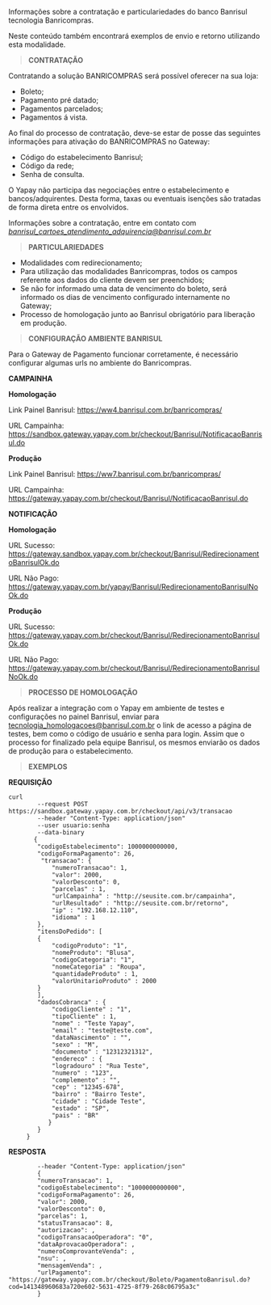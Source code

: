 Informações sobre a contratação e particulariedades do banco Banrisul tecnologia Banricompras.

Neste conteúdo também encontrará exemplos de envio e retorno utilizando esta modalidade.

> **CONTRATAÇÃO**

Contratando a solução BANRICOMPRAS será possível oferecer na sua loja:

* Boleto;
* Pagamento pré datado;
* Pagamentos parcelados;
* Pagamentos á vista.


Ao final do processo de contratação, deve-se estar de posse das seguintes informações para ativação do BANRICOMPRAS no Gateway:

* Código do estabelecimento Banrisul;
* Código da rede;
* Senha de consulta.

O Yapay não participa das negociações entre o estabelecimento e bancos/adquirentes. Desta forma, taxas ou eventuais isenções são tratadas de forma direta entre os envolvidos.

Informações sobre a contratação, entre em contato com *banrisul_cartoes_atendimento_adquirencia@banrisul.com.br*

> **PARTICULARIEDADES**

* Modalidades com redirecionamento;
* Para utilização das modalidades Banricompras, todos os campos referente aos dados do cliente devem ser preenchidos;
* Se não for informado uma data de vencimento do boleto, será informado os dias de vencimento configurado internamente no Gateway;
* Processo de homologação junto ao Banrisul obrigatório para liberação em produção.

> **CONFIGURAÇÃO AMBIENTE BANRISUL**

Para o Gateway de Pagamento funcionar corretamente, é necessário configurar algumas urls no ambiente do Banricompras.

**CAMPAINHA**

**Homologação**

Link Painel Banrisul: https://ww4.banrisul.com.br/banricompras/

URL Campainha: https://sandbox.gateway.yapay.com.br/checkout/Banrisul/NotificacaoBanrisul.do

**Produção**

Link Painel Banrisul: https://ww7.banrisul.com.br/banricompras/

URL Campainha: https://gateway.yapay.com.br/checkout/Banrisul/NotificacaoBanrisul.do

**NOTIFICAÇÃO**

**Homologação**

URL Sucesso: https://gateway.sandbox.yapay.com.br/checkout/Banrisul/RedirecionamentoBanrisulOk.do

URL Não Pago: https://gateway.yapay.com.br/yapay/Banrisul/RedirecionamentoBanrisulNoOk.do

**Produção**

URL Sucesso: https://gateway.yapay.com.br/checkout/Banrisul/RedirecionamentoBanrisulOk.do

URL Não Pago: https://gateway.yapay.com.br/checkout/Banrisul/RedirecionamentoBanrisulNoOk.do

> **PROCESSO DE HOMOLOGAÇÃO**

Após realizar a integração com o Yapay em ambiente de testes e configurações no painel Banrisul, enviar para tecnologia_homologacoes@banrisul.com.br o link de acesso a página de testes, bem como o código de usuário e senha para login. Assim que o processo for finalizado pela equipe Banrisul, os mesmos enviarão os dados de produção para o estabelecimento.

> **EXEMPLOS**

**REQUISIÇÃO**

```curl
curl
        --request POST https://sandbox.gateway.yapay.com.br/checkout/api/v3/transacao
        --header "Content-Type: application/json"
        --user usuario:senha
        --data-binary
       {
        "codigoEstabelecimento": 1000000000000,
        "codigoFormaPagamento": 26,
         "transacao": {
            "numeroTransacao": 1,
            "valor": 2000,
            "valorDesconto": 0,
            "parcelas" : 1,
            "urlCampainha" : "http://seusite.com.br/campainha",
            "urlResultado" : "http://seusite.com.br/retorno",
            "ip" : "192.168.12.110",
            "idioma" : 1
        },
        "itensDoPedido": [
        {
            "codigoProduto": "1",
            "nomeProduto": "Blusa",
            "codigoCategoria": "1",
            "nomeCategoria" : "Roupa",
            "quantidadeProduto" : 1,
            "valorUnitarioProduto" : 2000
        }
        ],
        "dadosCobranca" : {
            "codigoCliente" : "1",
            "tipoCliente" : 1,
            "nome" : "Teste Yapay",
            "email" : "teste@teste.com",
            "dataNascimento" : "",
            "sexo" : "M",
            "documento" : "12312321312",
            "endereco" : {
            "logradouro" : "Rua Teste",
            "numero" : "123",
            "complemento" : "",
            "cep" : "12345-678",
            "bairro" : "Bairro Teste",
            "cidade" : "Cidade Teste",
            "estado" : "SP",
            "pais" : "BR"
           }
        }
     }
```

**RESPOSTA**

```curl
        --header "Content-Type: application/json"
        {
        "numeroTransacao": 1,
        "codigoEstabelecimento": "1000000000000",
        "codigoFormaPagamento": 26,
        "valor": 2000,
        "valorDesconto": 0,
        "parcelas": 1,
        "statusTransacao": 8,
        "autorizacao": ,
        "codigoTransacaoOperadora": "0",
        "dataAprovacaoOperadora": ,
        "numeroComprovanteVenda": ,
        "nsu": ,
        "mensagemVenda": ,
        "urlPagamento": "https://gateway.yapay.com.br/checkout/Boleto/PagamentoBanrisul.do?cod=141348960683a720e602-5631-4725-8f79-268c06795a3c"
        }
```
